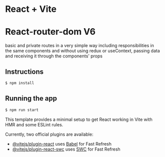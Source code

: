 # React + Vite

# React-router-dom V6

basic and private routes in a very simple way including responsibilities in the same components and without using redux or useContext, passing data and receiving it through the components' props

## Instructions

```bash
$ npm install
```

## Running the app

```bash
$ npm run start
```

This template provides a minimal setup to get React working in Vite with HMR and some ESLint rules.

Currently, two official plugins are available:

- [@vitejs/plugin-react](https://github.com/vitejs/vite-plugin-react/blob/main/packages/plugin-react/README.md) uses [Babel](https://babeljs.io/) for Fast Refresh
- [@vitejs/plugin-react-swc](https://github.com/vitejs/vite-plugin-react-swc) uses [SWC](https://swc.rs/) for Fast Refresh
